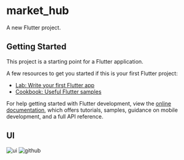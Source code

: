 # market_hub

A new Flutter project.

## Getting Started

This project is a starting point for a Flutter application.

A few resources to get you started if this is your first Flutter project:

- [Lab: Write your first Flutter app](https://docs.flutter.dev/get-started/codelab)
- [Cookbook: Useful Flutter samples](https://docs.flutter.dev/cookbook)

For help getting started with Flutter development, view the
[online documentation](https://docs.flutter.dev/), which offers tutorials,
samples, guidance on mobile development, and a full API reference.

## UI

![ui](https://github.com/gan3sh09/Multivendor-Flutter-App/assets/98739865/ae741848-1bec-48b3-b837-8262211e295c)
![github](https://github.com/gan3sh09/Multivendor-Flutter-App/assets/98739865/c8943b77-412e-4bb7-8278-37ebb7d18a86)

